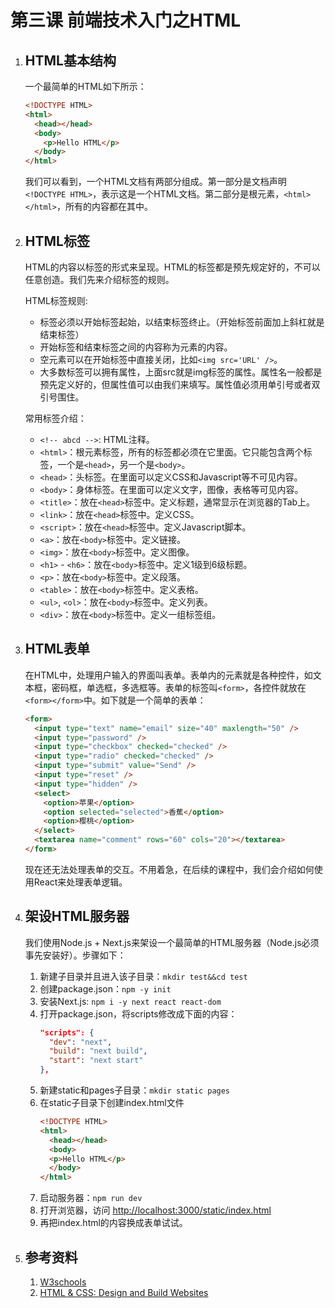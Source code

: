 # 第三课 前端技术入门之HTML

1. ## HTML基本结构
	一个最简单的HTML如下所示：

	```html
	<!DOCTYPE HTML>
	<html>
	  <head></head>
	  <body>
	    <p>Hello HTML</p>
	  </body>
	</html>
	```

	我们可以看到，一个HTML文档有两部分组成。第一部分是文档声明`<!DOCTYPE HTML>`，表示这是一个HTML文档。第二部分是根元素，`<html></html>`，所有的内容都在其中。

1. ## HTML标签
	HTML的内容以标签的形式来呈现。HTML的标签都是预先规定好的，不可以任意创造。我们先来介绍标签的规则。

	HTML标签规则:
	* 标签必须以开始标签起始，以结束标签终止。（开始标签前面加上斜杠就是结束标签）
	* 开始标签和结束标签之间的内容称为元素的内容。
	* 空元素可以在开始标签中直接关闭，比如`<img src='URL' />`。
	* 大多数标签可以拥有属性，上面src就是img标签的属性。属性名一般都是预先定义好的，但属性值可以由我们来填写。属性值必须用单引号或者双引号围住。

	常用标签介绍：
	* `<!-- abcd -->`: HTML注释。
	* `<html>`：根元素标签，所有的标签都必须在它里面。它只能包含两个标签，一个是`<head>`，另一个是`<body>`。
	* `<head>`：头标签。在里面可以定义CSS和Javascript等不可见内容。
	* `<body>`：身体标签。在里面可以定义文字，图像，表格等可见内容。
	* `<title>`：放在`<head>`标签中。定义标题，通常显示在浏览器的Tab上。
	* `<link>`：放在`<head>`标签中。定义CSS。
	* `<script>`：放在`<head>`标签中。定义Javascript脚本。
	* `<a>`：放在`<body>`标签中。定义链接。
	* `<img>`：放在`<body>`标签中。定义图像。
	* `<h1>` - `<h6>`：放在`<body>`标签中。定义1级到6级标题。
	* `<p>`：放在`<body>`标签中。定义段落。
	* `<table>`：放在`<body>`标签中。定义表格。
	* `<ul>`, `<ol>`：放在`<body>`标签中。定义列表。
	* `<div>`：放在`<body>`标签中。定义一组标签组。

1. ## HTML表单
	在HTML中，处理用户输入的界面叫表单。表单内的元素就是各种控件，如文本框，密码框，单选框，多选框等。表单的标签叫`<form>`，各控件就放在`<form></form>`中。如下就是一个简单的表单：

	```html
	<form>
	  <input type="text" name="email" size="40" maxlength="50" />
	  <input type="password" />
	  <input type="checkbox" checked="checked" />
	  <input type="radio" checked="checked" />
	  <input type="submit" value="Send" />
	  <input type="reset" />
	  <input type="hidden" />
	  <select>
	    <option>苹果</option>
	    <option selected="selected">香蕉</option>
	    <option>樱桃</option>
	  </select>
	  <textarea name="comment" rows="60" cols="20"></textarea>
	</form>
	```

	现在还无法处理表单的交互。不用着急，在后续的课程中，我们会介绍如何使用React来处理表单逻辑。

1. ## 架设HTML服务器
	我们使用Node.js + Next.js来架设一个最简单的HTML服务器（Node.js必须事先安装好）。步骤如下：
	1. 新建子目录并且进入该子目录：`mkdir test&&cd test`
	1. 创建package.json：`npm -y init`
	1. 安装Next.js: `npm i -y next react react-dom`
	1. 打开package.json，将scripts修改成下面的内容：
		```json
		"scripts": {
		  "dev": "next",
		  "build": "next build",
		  "start": "next start"
		},
		```
	1. 新建static和pages子目录：`mkdir static pages`
	1. 在static子目录下创建index.html文件
		```html
		<!DOCTYPE HTML>
		<html>
		  <head></head>
		  <body>
		  <p>Hello HTML</p>
		  </body>
		</html>
		```
	1. 启动服务器：`npm run dev`
	1. 打开浏览器，访问 <http://localhost:3000/static/index.html>
	1. 再把index.html的内容换成表单试试。

1. ## 参考资料
	1. [W3schools](http://www.w3school.com.cn/html/index.asp)
	1. [HTML & CSS: Design and Build Websites](https://item.jd.com/11186682.html)
